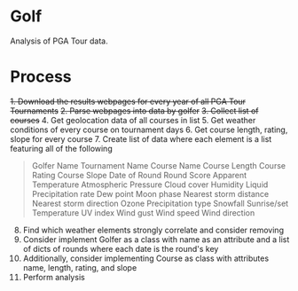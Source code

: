 # Golf
Analysis of PGA Tour data.

# Process
~~1. Download the results webpages for every year of all PGA Tour Tournaments~~
~~2. Parse webpages into data by golfer~~
~~3. Collect list of courses~~
4. Get geolocation data of all courses in list
5. Get weather conditions of every course on tournament days
6. Get course length, rating, slope for every course
7. Create list of data where each element is a list featuring all of the following
> Golfer Name
> Tournament Name 
> Course Name
> Course Length
> Course Rating
> Course Slope
> Date of Round
> Round Score 
> Apparent Temperature
> Atmospheric Pressure
> Cloud cover
> Humidity
> Liquid Precipitation rate
> Dew point 
> Moon phase
> Nearest storm distance
> Nearest storm direction
> Ozone
> Precipitation type
> Snowfall
> Sunrise/set
> Temperature
> UV index
> Wind gust
> Wind speed
> Wind direction
8. Find which weather elements strongly correlate and consider removing
9. Consider implement Golfer as a class with name as an attribute and a list of dicts of rounds where each date is the round's key
10. Additionally, consider implementing Course as class with attributes name, length, rating, and slope
11. Perform analysis
